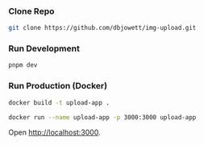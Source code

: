 ### Clone Repo

```bash
git clone https://github.com/dbjowett/img-upload.git
```

### Run Development

```bash
pnpm dev
```

### Run Production (Docker)

```bash
docker build -t upload-app .

docker run --name upload-app -p 3000:3000 upload-app

```

Open [http://localhost:3000](http://localhost:3000).
